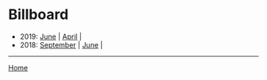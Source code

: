 # Billboard

  * 2019: 
      [June](./billboard-2019-06.md) | 
      [April](./billboard-2019-04.md) | 
  * 2018: 
      [September](./billboard-2018-09.md) | 
      [June](./billboard-2018-06.md) | 

----

[Home](../)
